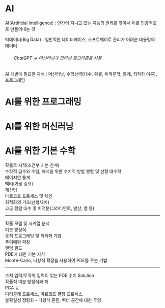 # AI
AI(Artificial Intelligence) : 인간이 지니고 있는 지능의 원리를 찾아서 이를 인공적으로 만들어내는 것<br>

빅데이터(Big Data) : 일반적인 데이터베이스, 소프트웨어로 관리가 어려운 대용량의 데이터
<h6>　　ChatGPT -> 머신러닝과 딥러닝 알고리즘을 사용</h6>

AI 개발에 필요한 지식 : 머신러닝, 수학(선형대수, 확률, 미적분학, 통계, 최적화 이론), 프로그래밍  <br>
# AI를 위한 프로그래밍


# AI를 위한 머신러닝



# AI를 위한 기본 수학
확률로 시작(조건부 기본 한계) <br>
수학적 급수와 수렴, 해석을 위한 수치적 방법 행렬 및 선형 대수학 <br>
베이지안 통계 <br>
벡터(가장 중요) <br>
계산법 <br>
마르코프 프로세스 및 체인 <br>
최적화의 기초(선형/2차) <br>
고급 행렬 대수 및 미적분(그라디언트, 발산, 컬 등) <br>

<hr>

확률 모델 및 시계열 분석 <br>
미분 방정식 <br>
동적 프로그래밍 및 최적화 기법 <br>
푸리에와 파장 <br>
랜덤 필드 <br>
PDE에 대한 기본 지식 <br>
Monte-Carlo, 다항식 확장을 사용하여 PDE를 푸는 기법 <br>

<hr>

수치 입력/무작위 입력이 있는 PDE 수치 Solution <br>
확률적 미분 방정식과 해 <br>
PCA 등 <br>
디리클레 프로세스, 마르코프 결정 프로세스. <br>
불확실성 정량화 - 다항식 혼돈, 벡터 공간에 대한 투영 <br>

